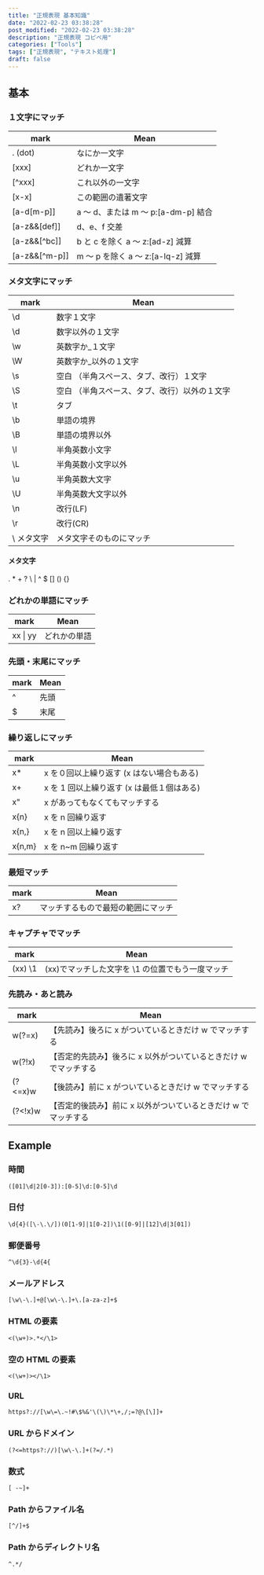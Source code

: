 ```yaml
---
title: "正規表現 基本知識"
date: "2022-02-23 03:38:28"
post_modified: "2022-02-23 03:38:28"
description: "正規表現 コピペ用"
categories: ["Tools"]
tags: ["正規表現", "テキスト処理"]
draft: false
---
```


## 基本

### １文字にマッチ

| mark          | Mean                                |
| ------------- | ----------------------------------- |
| . (dot)       | なにか一文字                        |
| [xxx]         | どれか一文字                        |
| [^xxx]        | これ以外の一文字                    |
| [x-x]         | この範囲の遺著文字                  |
| [a-d[m-p]]    | a 〜 d、または m 〜 p:[a-dm-p] 結合 |
| [a-z&&[def]]  | d、e、f 交差                        |
| [a-z&&[^bc]]  | b と c を除く a 〜 z:[ad-z] 減算    |
| [a-z&&[^m-p]] | m 〜 p を除く a 〜 z:[a-lq-z] 減算  |

### メタ文字にマッチ

| mark       | Mean                                          |
| ---------- | --------------------------------------------- |
| \d         | 数字１文字                                    |
| \d         | 数字以外の１文字                              |
| \w         | 英数字か\_１文字                              |
| \W         | 英数字か\_以外の１文字                        |
| \s         | 空白 （半角スペース、タブ、改行）１文字       |
| \S         | 空白 （半角スペース、タブ、改行）以外の１文字 |
| \t         | タブ                                          |
| \b         | 単語の境界                                    |
| \B         | 単語の境界以外                                |
| \l         | 半角英数小文字                                |
| \L         | 半角英数小文字以外                            |
| \u         | 半角英数大文字                                |
| \U         | 半角英数大文字以外                            |
| \n         | 改行(LF)                                      |
| \r         | 改行(CR)                                      |
| \ メタ文字 | メタ文字そのものにマッチ                      |

#### メタ文字

. \* + ? \ | ^ $ [] () {}

### どれかの単語にマッチ

| mark     | Mean         |
| -------- | ------------ |
| xx \| yy | どれかの単語 |

### 先頭・末尾にマッチ

| mark | Mean |
| ---- | ---- |
| ^    | 先頭 |
| $    | 末尾 |

### 繰り返しにマッチ

| mark   | Mean                                       |
| ------ | ------------------------------------------ |
| x\*    | x を０回以上繰り返す (x はない場合もある)  |
| x+     | x を 1 回以上繰り返す (x は最低１個はある) |
| x"     | x があってもなくてもマッチする             |
| x{n}   | x を n 回繰り返す                          |
| x{n,}  | x を n 回以上繰り返す                      |
| x{n,m} | x を n~m 回繰り返す                        |

### 最短マッチ

| mark | Mean                               |
| ---- | ---------------------------------- |
| x?   | マッチするもので最短の範囲にマッチ |

### キャプチャでマッチ

| mark    | Mean                                             |
| ------- | ------------------------------------------------ |
| (xx) \1 | (xx)でマッチした文字を \1 の位置でもう一度マッチ |

### 先読み・あと読み

| mark    | Mean                                                             |
| ------- | ---------------------------------------------------------------- |
| w(?=x)  | 【先読み】後ろに x がついているときだけ w でマッチする           |
| w(?!x)  | 【否定的先読み】後ろに x 以外がついているときだけ w でマッチする |
| (?<=x)w | 【後読み】前に x がついているときだけ w でマッチする             |
| (?<!x)w | 【否定的後読み】前に x 以外がついているときだけ w でマッチする   |

## Example

### 時間

`([01]\d|2[0-3]):[0-5]\d:[0-5]\d`

### 日付

`\d{4}([\-\.\/])(0[1-9]|1[0-2])\1([0-9]|[12]\d|3[01])`

### 郵便番号

`^\d{3}-\d{4{`

### メールアドレス

`[\w\-\.]+@[\w\-\.]+\.[a-za-z]+$`

### HTML の要素

`<(\w+)>.*</\1>`

### 空の HTML の要素

`<(\w+)></\1>`

### URL

`https?://[\w\=\.~!#\$%&'\(\)\*\+,/;=?@\[\]]+`

### URL からドメイン

`(?<=https?://)[\w\-\.]+(?=/.*)`

### 数式

`[ -~]+`

### Path からファイル名

`[^/]+$`

### Path からディレクトリ名

`^.*/`
